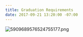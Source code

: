 ```yaml
---
title: Graduation Requirements
date: 2017-09-21 13:20:00 -07:00
---
```


![5909689576524755177.png](/uploads/5909689576524755177.png)